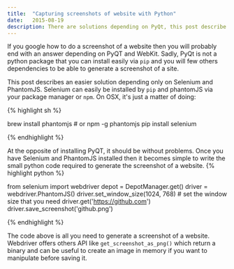 ```yaml
---
title:  "Capturing screenshots of website with Python"
date:   2015-08-19
description: There are solutions depending on PyQt, this post describe an easier one depending of PhantomJS.      
---
```


If you google how to do a screenshot of a website then you will probably end 
with an answer depending on PyQT and WebKit. Sadly, PyQt is not a python package
that you can install easily via `pip` and you will few others dependencies
to be able to generate a screenshot of a site.

This post describes an easier solution depending only on Selenium and PhantomJS. 
Selenium can easily be installed by `pip` and phantomJS via your package manager or `npm`. On OSX, it's just a matter of doing:

{% highlight sh %}

brew install phantomjs # or npm -g phantomjs 
pip install selenium

{% endhighlight %}

At the opposite of installing PyQT, it should be without problems.
Once you have Selenium and PhantomJS installed then it becomes simple 
to write the small python code required to generate the screenshot of a website. 
{% highlight python %}

from selenium import webdriver
depot = DepotManager.get()
driver = webdriver.PhantomJS()
driver.set_window_size(1024, 768) # set the window size that you need 
driver.get('https://github.com')
driver.save_screenshot('github.png')

{% endhighlight %}

The code above is all you need to generate a screenshot of a website. Webdriver offers others API like `get_screenshot_as_png()` which return a binary and can be useful to create an image in memory if you want to manipulate before saving it. 

